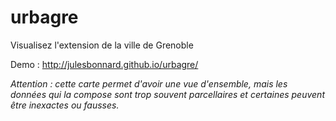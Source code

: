 urbagre
=======

Visualisez l'extension de la ville de Grenoble

Demo : http://julesbonnard.github.io/urbagre/

*Attention : cette carte permet d'avoir une vue d'ensemble, mais les données qui la compose sont trop souvent parcellaires et certaines peuvent être inexactes ou fausses.*